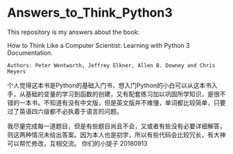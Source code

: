 # Answers_to_Think_Python3
This repository is my answers about the book:

  How to Think Like a Computer Scientist: Learning with Python 3 Documentation.
  
    Authors: Peter Wentworth, Jeffrey Elkner, Allen B. Downey and Chris Meyers
    
 个人觉得这本书是Python的基础入门书，想入门Python的小白可以从这本书入手，从基础的变量的学习到函数的创建，又有配套练习加以巩固所学知识，是很不错的一本书。不知道有没有中文版，但是英文版并不难懂，单词都比较简单，只要过了英语四六级都不必执着于语言的问题。 
 
 我尽量完成每一道题目，但是有些题目尚且不会，又或者有些没有必要详细解答，则这两种情况未给出答案。因为本人也是初学，所以有些代码会比较冗长，有大神可以帮忙修改，互相交流。 
                                                                                                                       你们的小提子
                                                                                                                         20180913
 

